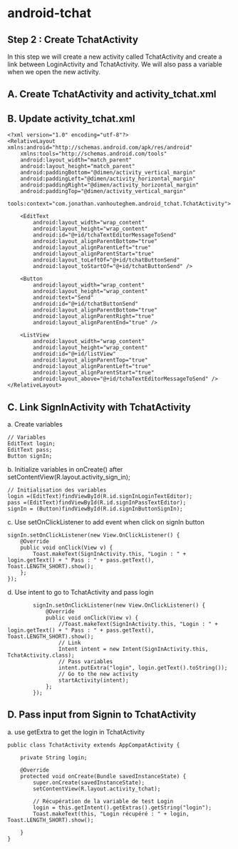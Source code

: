 # android-tchat

Step 2 : Create TchatActivity
---

In this step we will create a new activity called TchatActivity and create a link between LoginActivity and TchatActivity.
We will also pass a variable when we open the new activity.

A. Create TchatActivity and activity_tchat.xml
---

B. Update activity_tchat.xml
---
```
<?xml version="1.0" encoding="utf-8"?>
<RelativeLayout xmlns:android="http://schemas.android.com/apk/res/android"
    xmlns:tools="http://schemas.android.com/tools"
    android:layout_width="match_parent"
    android:layout_height="match_parent"
    android:paddingBottom="@dimen/activity_vertical_margin"
    android:paddingLeft="@dimen/activity_horizontal_margin"
    android:paddingRight="@dimen/activity_horizontal_margin"
    android:paddingTop="@dimen/activity_vertical_margin"
    tools:context="com.jonathan.vanhouteghem.android_tchat.TchatActivity">

    <EditText
        android:layout_width="wrap_content"
        android:layout_height="wrap_content"
        android:id="@+id/tchaTextEditorMessageToSend"
        android:layout_alignParentBottom="true"
        android:layout_alignParentLeft="true"
        android:layout_alignParentStart="true"
        android:layout_toLeftOf="@+id/tchatButtonSend"
        android:layout_toStartOf="@+id/tchatButtonSend" />

    <Button
        android:layout_width="wrap_content"
        android:layout_height="wrap_content"
        android:text="Send"
        android:id="@+id/tchatButtonSend"
        android:layout_alignParentBottom="true"
        android:layout_alignParentRight="true"
        android:layout_alignParentEnd="true" />

    <ListView
        android:layout_width="wrap_content"
        android:layout_height="wrap_content"
        android:id="@+id/listView"
        android:layout_alignParentTop="true"
        android:layout_alignParentLeft="true"
        android:layout_alignParentStart="true"
        android:layout_above="@+id/tchaTextEditorMessageToSend" />
</RelativeLayout>
```
C. Link SignInActivity with TchatActivity
---
a. Create variables 
```
// Variables
EditText login;
EditText pass;
Button signIn;
```

b. Initialize variables in onCreate() after setContentView(R.layout.activity_sign_in);
```
// Initialisation des variables
login =(EditText)findViewById(R.id.signInLoginTextEditor);
pass =(EditText)findViewById(R.id.signInPassTextEditor);
signIn = (Button)findViewById(R.id.signInButtonSignIn);
``` 

c. Use setOnClickListener to add event when click on signIn button
```
signIn.setOnClickListener(new View.OnClickListener() {
    @Override
    public void onClick(View v) {
        Toast.makeText(SignInActivity.this, "Login : " + login.getText() + " Pass : " + pass.getText(), Toast.LENGTH_SHORT).show();
    };
});
```
d. Use intent to go to TchatActivity and pass login
```
        signIn.setOnClickListener(new View.OnClickListener() {
            @Override
            public void onClick(View v) {
                //Toast.makeText(SignInActivity.this, "Login : " + login.getText() + " Pass : " + pass.getText(), Toast.LENGTH_SHORT).show();
                // Link
                Intent intent = new Intent(SignInActivity.this, TchatActivity.class);
                // Pass variables
                intent.putExtra("login", login.getText().toString());
                // Go to the new activity
                startActivity(intent);
            };
        });
```

D. Pass input from Signin to TchatActivity
---
a. use getExtra to get the login in TchatActivity
```
public class TchatActivity extends AppCompatActivity {

    private String login;

    @Override
    protected void onCreate(Bundle savedInstanceState) {
        super.onCreate(savedInstanceState);
        setContentView(R.layout.activity_tchat);

        // Récupération de la variable de test Login
        login = this.getIntent().getExtras().getString("login"); 
        Toast.makeText(this, "Login récupéré : " + login, Toast.LENGTH_SHORT).show();

    }
}
```